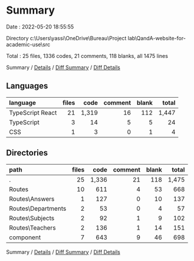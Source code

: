# Summary

Date : 2022-05-20 18:55:55

Directory c:\Users\yassi\OneDrive\Bureau\Project lab\QandA-website-for-academic-use\src

Total : 25 files,  1336 codes, 21 comments, 118 blanks, all 1475 lines

Summary / [Details](details.md) / [Diff Summary](diff.md) / [Diff Details](diff-details.md)

## Languages
| language | files | code | comment | blank | total |
| :--- | ---: | ---: | ---: | ---: | ---: |
| TypeScript React | 21 | 1,319 | 16 | 112 | 1,447 |
| TypeScript | 3 | 14 | 5 | 5 | 24 |
| CSS | 1 | 3 | 0 | 1 | 4 |

## Directories
| path | files | code | comment | blank | total |
| :--- | ---: | ---: | ---: | ---: | ---: |
| . | 25 | 1,336 | 21 | 118 | 1,475 |
| Routes | 10 | 611 | 4 | 53 | 668 |
| Routes\Answers | 1 | 127 | 0 | 10 | 137 |
| Routes\Departments | 2 | 53 | 0 | 4 | 57 |
| Routes\Subjects | 2 | 92 | 1 | 9 | 102 |
| Routes\Teachers | 2 | 136 | 1 | 14 | 151 |
| component | 7 | 643 | 9 | 46 | 698 |

Summary / [Details](details.md) / [Diff Summary](diff.md) / [Diff Details](diff-details.md)